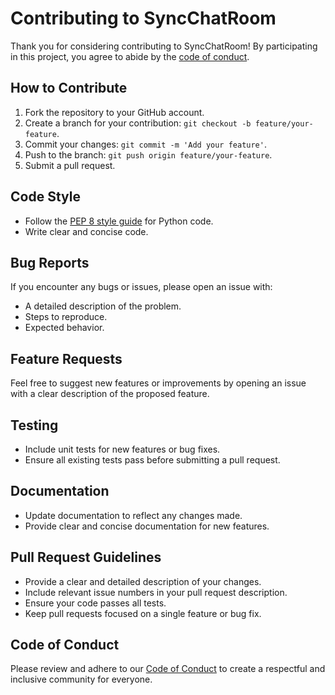 # Contributing to SyncChatRoom

Thank you for considering contributing to SyncChatRoom! By participating in this project, you agree to abide by the [code of conduct](#code-of-conduct).

## How to Contribute

1. Fork the repository to your GitHub account.
2. Create a branch for your contribution: `git checkout -b feature/your-feature`.
3. Commit your changes: `git commit -m 'Add your feature'`.
4. Push to the branch: `git push origin feature/your-feature`.
5. Submit a pull request.

## Code Style

- Follow the [PEP 8 style guide](https://www.python.org/dev/peps/pep-0008/) for Python code.
- Write clear and concise code.

## Bug Reports

If you encounter any bugs or issues, please open an issue with:

- A detailed description of the problem.
- Steps to reproduce.
- Expected behavior.

## Feature Requests

Feel free to suggest new features or improvements by opening an issue with a clear description of the proposed feature.

## Testing

- Include unit tests for new features or bug fixes.
- Ensure all existing tests pass before submitting a pull request.

## Documentation

- Update documentation to reflect any changes made.
- Provide clear and concise documentation for new features.

## Pull Request Guidelines

- Provide a clear and detailed description of your changes.
- Include relevant issue numbers in your pull request description.
- Ensure your code passes all tests.
- Keep pull requests focused on a single feature or bug fix.

## Code of Conduct

Please review and adhere to our [Code of Conduct](#code-of-conduct) to create a respectful and inclusive community for everyone.
